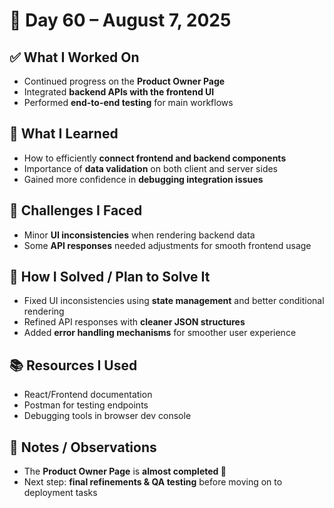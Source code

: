 # 📅 Day 60 – August 7, 2025  

## ✅ What I Worked On  
- Continued progress on the **Product Owner Page**  
- Integrated **backend APIs with the frontend UI**  
- Performed **end-to-end testing** for main workflows  

## 🧠 What I Learned  
- How to efficiently **connect frontend and backend components**  
- Importance of **data validation** on both client and server sides  
- Gained more confidence in **debugging integration issues**  

## 🧩 Challenges I Faced  
- Minor **UI inconsistencies** when rendering backend data  
- Some **API responses** needed adjustments for smooth frontend usage  

## 🔧 How I Solved / Plan to Solve It  
- Fixed UI inconsistencies using **state management** and better conditional rendering  
- Refined API responses with **cleaner JSON structures**  
- Added **error handling mechanisms** for smoother user experience  

## 📚 Resources I Used  
- React/Frontend documentation  
- Postman for testing endpoints  
- Debugging tools in browser dev console  

## 💬 Notes / Observations  
- The **Product Owner Page** is **almost completed 🎉**  
- Next step: **final refinements & QA testing** before moving on to deployment tasks  
